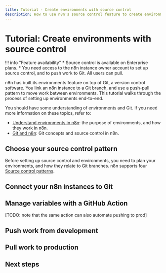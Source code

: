 ```yaml
---
title: Tutorial - Create environments with source control
description: How to use n8n's source control feature to create environments.
---
```


# Tutorial: Create environments with source control

!!! info "Feature availability"
	* Source control is available on Enterprise plans.
	* You need access to the n8n instance owner account to set up source control, and to push work to Git. All users can pull.

n8n has built its environments feature on top of Git, a version control software. You link an n8n instance to a Git branch, and use a push-pull pattern to move work between environments. This tutorial walks through the process of setting up environments end-to-end.

You should have some understanding of environments and Git. If you need more information on these topics, refer to:

* [Understand environments in n8n](/environments/understand/): the purpose of environments, and how they work in n8n. 
* [Git and n8n](/source-control/git/): Git concepts and source control in n8n.

## Choose your source control pattern

Before setting up source control and environments, you need to plan your environments, and how they relate to Git branches. n8n supports four [Source control patterns](/source-control/).

## Connect your n8n instances to Git

## Manage variables with a GitHub Action

[TODO: note that the same action can also automate pushing to prod]

## Push work from development

## Pull work to production

## Next steps
